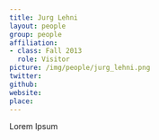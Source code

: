 ```yaml
---
title: Jurg Lehni
layout: people
group: people
affiliation:
- class: Fall 2013
  role: Visitor
picture: /img/people/jurg_lehni.png
twitter:
github:
website:
place:
---
```

Lorem Ipsum